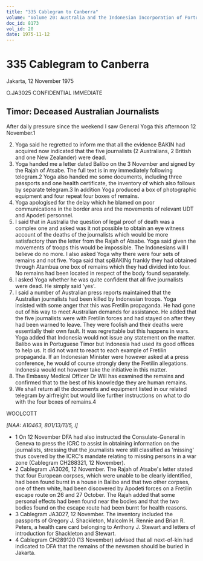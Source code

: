 ```yaml
---
title: "335 Cablegram to Canberra"
volume: "Volume 20: Australia and the Indonesian Incorporation of Portuguese Timor, 1974-1976"
doc_id: 8173
vol_id: 20
date: 1975-11-12
---
```


# 335 Cablegram to Canberra

Jakarta, 12 November 1975

O.JA3025 CONFIDENTIAL IMMEDIATE

## Timor: Deceased Australian Journalists

After daily pressure since the weekend I saw General Yoga this afternoon 12 November.1

  2. Yoga said he regretted to inform me that all the evidence BAKIN had acquired now indicated that the five journalists (2 Australians, 2 British and one New Zealander) were dead.
  3. Yoga handed me a letter dated Balibo on the 3 November and signed by the Rajah of Atsabe. The full text is in my immediately following telegram.2 Yoga also handed me some documents, including three passports and one health certificate, the inventory of which also follows by separate telegram.3 In addition Yoga produced a box of photographic equipment and four repeat four boxes of remains.
  4. Yoga apologised for the delay which he blamed on poor communications in the border area and the movements of relevant UDT and Apodeti personnel.
  5. I said that in Australia the question of legal proof of death was a complex one and asked was it not possible to obtain an eye witness account of the deaths of the journalists which would be more satisfactory than the letter from the Rajah of Atsabe. Yoga said given the movements of troops this would be impossible. The Indonesians will I believe do no more. I also asked Yoga why there were four sets of remains and not five. Yoga said that spBAKINg frankly they had obtained through Atambua one box of remains which they had divided into four. No remains had been located in respect of the body found separately.
  6. I asked Yoga whether he was quite confident that all five journalists were dead. He simply said 'yes'.
  7. I said a number of Australian press reports maintained that the Australian journalists had been killed by Indonesian troops. Yoga insisted with some anger that this was Fretilin propaganda. He had gone out of his way to meet Australian demands for assistance. He added that the five journalists were with Fretilin forces and had stayed on after they had been warned to leave. They were foolish and their deaths were essentially their own fault. It was regrettable but this happens in wars. Yoga added that Indonesia would not issue any statement on the matter. Balibo was in Portuguese Timor but Indonesia had used its good offices to help us. It did not want to react to each example of Fretilin propaganda. If an Indonesian Minister were however asked at a press conference, he would of course strongly deny the Fretilin allegations. Indonesia would not however take the initiative in this matter.
  8. The Embassy Medical Officer Dr Will has examined the remains and confirmed that to the best of his knowledge they are human remains.
  9. We shall return all the documents and equipment listed in our related telegram by airfreight but would like further instructions on what to do with the four boxes of remains.4



WOOLCOTT

_[NAA: A10463, 801/13/11/5, i]_

  * 1 On 12 November DFA had also instructed the Consulate-General in Geneva to press the ICRC to assist in obtaining information on the journalists, stressing that the journalists were still classified as 'missing' thus covered by the ICRC's mandate relating to missing persons in a war zone (Cablegram CH288321, 12 November). 
  * 2 Cablegram JA3026, 12 November. The Rajah of Atsabe's letter stated that four European corpses, which were unable to be clearly identified, had been found burnt in a house in Balibo and that two other corpses, one of them white, had been discovered by Apodeti forces on a Fretilin escape route on 26 and 27 October. The Rajah added that some personal effects had been found near the bodies and that the two bodies found on the escape route had been burnt for health reasons.
  * 3 Cablegram JA3027, 12 November. The inventory included the passports of Gregory J. Shackleton, Malcolm H. Rennie and Brian R. Peters, a health care card belonging to Anthony J. Stewart and letters of introduction for Shackleton and Stewart.
  * 4 Cablegram CH289120 (13 November) advised that all next-of-kin had indicated to DFA that the remains of the newsmen should be buried in Jakarta.


